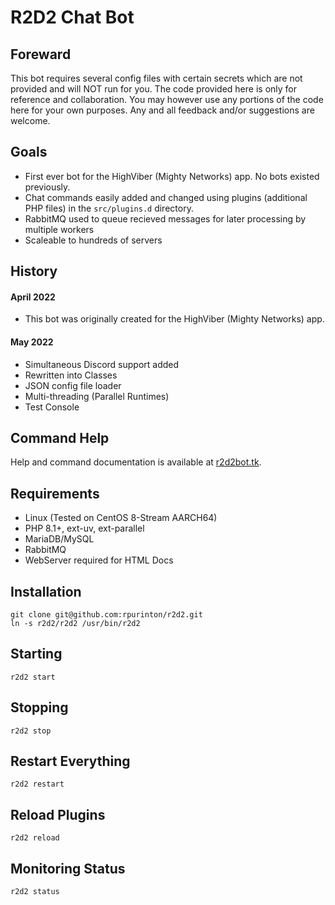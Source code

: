 # R2D2 Chat Bot

## Foreward

This bot requires several config files with certain secrets which are not provided and will NOT run for you.   The code provided here is only for reference and collaboration.  You may however use any portions of the code here for your own purposes.  Any and all feedback and/or suggestions are welcome.

## Goals

- First ever bot for the HighViber (Mighty Networks) app.  No bots existed previously. 
- Chat commands easily added and changed using plugins (additional PHP files) in the `src/plugins.d` directory.
- RabbitMQ used to queue recieved messages for later processing by multiple workers
- Scaleable to hundreds of servers

## History

#### April 2022
- This bot was originally created for the HighViber (Mighty Networks) app. 

#### May 2022 
- Simultaneous Discord support added
- Rewritten into Classes
- JSON config file loader
- Multi-threading (Parallel Runtimes)
- Test Console

## Command Help

Help and command documentation is available at [r2d2bot.tk](https://r2d2bot.tk).

## Requirements

- Linux (Tested on CentOS 8-Stream AARCH64)
- PHP 8.1+, ext-uv, ext-parallel
- MariaDB/MySQL
- RabbitMQ
- WebServer required for HTML Docs

## Installation

```
git clone git@github.com:rpurinton/r2d2.git
ln -s r2d2/r2d2 /usr/bin/r2d2
```

## Starting

`r2d2 start`

## Stopping

`r2d2 stop`

## Restart Everything

`r2d2 restart`

## Reload Plugins

`r2d2 reload`

## Monitoring Status

`r2d2 status`
